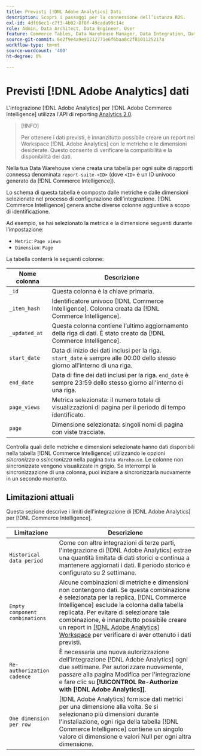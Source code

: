 ```yaml
---
title: Previsti [!DNL Adobe Analytics] Dati
description: Scopri i passaggi per la connessione dell’istanza RDS.
exl-id: 4df66ec1-c7f3-4b02-8f0f-49cada99c14c
role: Admin, Data Architect, Data Engineer, User
feature: Commerce Tables, Data Warehouse Manager, Data Integration, Data Import/Export
source-git-commit: 6e2f9e4a9e91212771e6f6baa8c2f8101125217a
workflow-type: tm+mt
source-wordcount: '400'
ht-degree: 0%

---
```


# Previsti [!DNL Adobe Analytics] dati

L&#39;integrazione [!DNL Adobe Analytics] per [!DNL Adobe Commerce Intelligence] utilizza l&#39;API di reporting [Analytics 2.0](https://developer.adobe.com/analytics-apis/docs/2.0/#!AdobeDocs/analytics-2.0-apis/master/README.md).

>[!INFO]
>
>Per ottenere i dati previsti, è innanzitutto possibile creare un report nel Workspace [!DNL Adobe Analytics] con le metriche e le dimensioni desiderate. Questo consente di verificare la compatibilità e la disponibilità dei dati.

Nella tua Data Warehouse viene creata una tabella per ogni suite di rapporti connessa denominata `report-suite-<ID>` (dove `<ID>` è un ID univoco generato da [!DNL Commerce Intelligence]).

Lo schema di questa tabella è composto dalle metriche e dalle dimensioni selezionate nel processo di configurazione dell’integrazione. [!DNL Commerce Intelligence] genera anche diverse colonne aggiuntive a scopo di identificazione.

Ad esempio, se hai selezionato la metrica e la dimensione seguenti durante l’impostazione:
- `Metric`: `Page views`
- `Dimension`: `Page`

La tabella conterrà le seguenti colonne:

| Nome colonna | Descrizione |
| --- | --- |
| `_id` | Questa colonna è la chiave primaria. |
| `_item_hash` | Identificatore univoco [!DNL Commerce Intelligence]. Colonna creata da [!DNL Commerce Intelligence]. |
| `_updated_at` | Questa colonna contiene l’ultimo aggiornamento della riga di dati. È stato creato da [!DNL Commerce Intelligence]. |
| `start_date` | Data di inizio dei dati inclusi per la riga. `start_date` è sempre alle 00:00 dello stesso giorno all&#39;interno di una riga. |
| `end_date` | Data di fine dei dati inclusi per la riga. `end_date` è sempre 23:59 dello stesso giorno all&#39;interno di una riga. |
| `page_views` | Metrica selezionata: il numero totale di visualizzazioni di pagina per il periodo di tempo identificato. |
| `page` | Dimensione selezionata: singoli nomi di pagina con viste tracciate. |

Controlla quali delle metriche e dimensioni selezionate hanno dati disponibili nella tabella [!DNL Commerce Intelligence] utilizzando le opzioni *sincronizza* o *ssincronizza* nella pagina `Data Warehouse`. Le colonne non sincronizzate vengono visualizzate in grigio. Se interrompi la sincronizzazione di una colonna, puoi iniziare a sincronizzarla nuovamente in un secondo momento.

## Limitazioni attuali

Questa sezione descrive i limiti dell&#39;integrazione di [!DNL Adobe Analytics] per [!DNL Commerce Intelligence].

| Limitazione | Descrizione |
| --- | --- |
| `Historical data period` | Come con altre integrazioni di terze parti, l&#39;integrazione di [!DNL Adobe Analytics] estrae una quantità limitata di dati storici e continua a mantenere aggiornati i dati. Il periodo storico è configurato su 2 settimane. |
| `Empty component combinations` | Alcune combinazioni di metriche e dimensioni non contengono dati. Se questa combinazione è selezionata per la replica, [!DNL Commerce Intelligence] esclude la colonna dalla tabella replicata. Per evitare di selezionare tale combinazione, è innanzitutto possibile creare un report in [[!DNL Adobe Analytics] Workspace](https://experienceleague.adobe.com/docs/analytics/analyze/analysis-workspace/home.html?lang=it) per verificare di aver ottenuto i dati previsti. |
| `Re-authorization cadence` | È necessaria una nuova autorizzazione dell&#39;integrazione [!DNL Adobe Analytics] ogni due settimane. Per autorizzare nuovamente, passare alla pagina Modifica per l&#39;integrazione e fare clic su **[!UICONTROL Re-Authorize with [!DNL Adobe Analytics]]**. |
| `One dimension per row` | [!DNL Adobe Analytics] fornisce dati metrici per una dimensione alla volta. Se si selezionano più dimensioni durante l&#39;installazione, ogni riga della tabella [!DNL Commerce Intelligence] contiene un singolo valore di dimensione e valori Null per ogni altra dimensione. |

